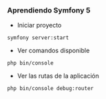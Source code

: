 ### Aprendiendo Symfony 5


- Iniciar proyecto
```
symfony server:start
```

- Ver comandos disponible
```
php bin/console
```


- Ver las rutas de la aplicación
```
php bin/console debug:router
```